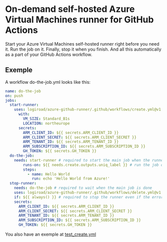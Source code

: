 # On-demand self-hosted Azure Virtual Machines runner for GitHub Actions

Start your Azure Virtual Machines self-hosted runner right before you need it. Run the job on it. Finally, stop it when you finish. And all this automatically as a part of your GitHub Actions workflow.

## Exemple

A workflow do-the-job.yml looks like this:

```yaml
name: do-the-job
on: push
jobs:
  start-runner:
    uses: logiroad/azure-github-runner/.github/workflows/create.yml@v1
      with:
        VM_SIZE: Standard_B1s
        LOCATION: northeurope
      secrets:
        ARM_CLIENT_ID: ${{ secrets.ARM_CLIENT_ID }}
        ARM_CLIENT_SECRET: ${{ secrets.ARM_CLIENT_SECRET }}
        ARM_TENANT_ID: ${{ secrets.ARM_TENANT_ID }}
        ARM_SUBSCRIPTION_ID: ${{ secrets.ARM_SUBSCRIPTION_ID }}
        GH_TOKEN: ${{ secrets.GH_TOKEN }}
  do-the-job:
    needs: start-runner # required to start the main job when the runner is ready
        runs-on: ${{ needs.create.outputs.uniq_label }} # run the job on the newly created runner
        steps:
          - name: Hello World
            run: echo 'Hello World from Azure!'
  stop-runner:
    needs: do-the-job # required to wait when the main job is done
    uses: logiroad/azure-github-runner/.github/workflows/delete.yml@v1
    if: ${{ always() }} # required to stop the runner even if the error happened in the previous jobs
    secrets:
      ARM_CLIENT_ID: ${{ secrets.ARM_CLIENT_ID }}
      ARM_CLIENT_SECRET: ${{ secrets.ARM_CLIENT_SECRET }}
      ARM_TENANT_ID: ${{ secrets.ARM_TENANT_ID }}
      ARM_SUBSCRIPTION_ID: ${{ secrets.ARM_SUBSCRIPTION_ID }}
      GH_TOKEN: ${{ secrets.GH_TOKEN }}
```

You also have an exemple at [test_create.yml](.github/workflows/test_create.yml)